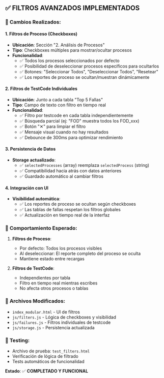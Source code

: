 ## ✅ **FILTROS AVANZADOS IMPLEMENTADOS**

### 🔧 **Cambios Realizados:**

#### **1. Filtros de Proceso (Checkboxes)**
- **Ubicación**: Sección "2. Análisis de Procesos"
- **Tipo**: Checkboxes múltiples para mostrar/ocultar procesos
- **Funcionalidad**:
  - ✅ Todos los procesos seleccionados por defecto
  - ✅ Posibilidad de deseleccionar procesos específicos para ocultarlos
  - ✅ Botones: "Seleccionar Todos", "Deseleccionar Todos", "Resetear"
  - ✅ Los reportes de proceso se ocultan/muestran dinámicamente

#### **2. Filtros de TestCode Individuales**
- **Ubicación**: Junto a cada tabla "Top 5 Fallas"
- **Tipo**: Campo de texto con filtro en tiempo real
- **Funcionalidad**:
  - ✅ Filtro por testcode en cada tabla independientemente
  - ✅ Búsqueda parcial (ej: "FOD" muestra todos los FOD_xxx)
  - ✅ Botón "✕" para limpiar el filtro
  - ✅ Mensaje visual cuando no hay resultados
  - ✅ Debounce de 300ms para optimizar rendimiento

#### **3. Persistencia de Datos**
- **Storage actualizado**:
  - ✅ `selectedProcesses` (array) reemplaza `selectedProcess` (string)
  - ✅ Compatibilidad hacia atrás con datos anteriores
  - ✅ Guardado automático al cambiar filtros

#### **4. Integración con UI**
- **Visibilidad automática**:
  - ✅ Los reportes de proceso se ocultan según checkboxes
  - ✅ Las tablas de fallas respetan los filtros globales
  - ✅ Actualización en tiempo real de la interfaz

### 🎯 **Comportamiento Esperado:**

1. **Filtros de Proceso**:
   - Por defecto: Todos los procesos visibles
   - Al deseleccionar: El reporte completo del proceso se oculta
   - Mantiene estado entre recargas

2. **Filtros de TestCode**:
   - Independientes por tabla
   - Filtro en tiempo real mientras escribes
   - No afecta otros procesos o tablas

### 📁 **Archivos Modificados:**
- `index_modular.html` - UI de filtros
- `js/filters.js` - Lógica de checkboxes y visibilidad
- `js/failures.js` - Filtros individuales de testcode
- `js/storage.js` - Persistencia actualizada

### 🧪 **Testing:**
- Archivo de prueba: `test_filters.html`
- Verificación de lógica de filtrado
- Tests automáticos de funcionalidad

**Estado**: ✅ **COMPLETADO Y FUNCIONAL**
